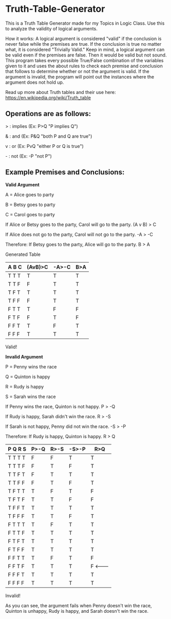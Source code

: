 # Truth-Table-Generator
This is a Truth Table Generator made for my Topics in Logic Class. Use this to analyze the validity of logical arguments.

How it works:
A logical argument is considered "valid" if the conclusion is never false while the premises are true. 
If the conclusion is true no matter what, it is considered "Trivially Valid."
Keep in mind, a logical argument can be valid even if the premises are false. Then it would be valid but not sound.
This program takes every possible True/False combination of the variables given to it and uses the about rules to check each premise
and conclusion that follows to determine whether or not the argument is valid.
If the argument is invalid, the program will point out the instances where the argument does not hold up.

Read up more about Truth tables and their use here: https://en.wikipedia.org/wiki/Truth_table





## Operations are as follows:

\> : implies (Ex: P>Q    "P implies Q")

\& : and (Ex: P&Q    "both P and Q are true")

v : or (Ex: PvQ    "either P or Q is true")

\- : not (Ex: -P    "not P")





## Example Premises and Conclusions:

**Valid Argument**

A = Alice goes to party

B = Betsy goes to party

C = Carol goes to party

If Alice or Betsy goes to the party, Carol will go to the party.                    (A v B) > C

If Alice does not go to the party, Carol will not go to the party.                  -A > -C

Therefore:
If Betsy goes to the party, Alice will go to the party.                              B > A

Generated Table

A B C | (AvB)>C | -A>-C | B>A 
------|---------|-------|-----
T T T |    T    |   T   |  T  
T T F |    F    |   T   |  T  
T F T |    T    |   T   |  T  
T F F |    F    |   T   |  T  
F T T |    T    |   F   |  F  
F T F |    F    |   T   |  F  
F F T |    T    |   F   |  T  
F F F |    T    |   T   |  T  
                              
Valid!                        





**Invalid Argument**

P = Penny wins the race

Q = Quinton is happy

R = Rudy is happy

S = Sarah wins the race

If Penny wins the race, Quinton is not happy.                      P > -Q

If Rudy is happy, Sarah didn't win the race.                       R > -S

If Sarah is not happy, Penny did not win the race.                 -S > -P

Therefore:
If Rudy is happy, Quinton is happy.                                R > Q

P Q R S | P>-Q | R>-S | -S>-P | R>Q
--------|------|------|-------|-----
T T T T |   F  |   F  |   T   |  T
T T T F |   F  |   T  |   F   |  T
T T F T |   F  |   T  |   T   |  T
T T F F |   F  |   T  |   F   |  T
T F T T |   T  |   F  |   T   |  F
T F T F |   T  |   T  |   F   |  F
T F F T |   T  |   T  |   T   |  T
T F F F |   T  |   T  |   F   |  T
F T T T |   T  |   F  |   T   |  T
F T T F |   T  |   T  |   T   |  T
F T F T |   T  |   T  |   T   |  T
F T F F |   T  |   T  |   T   |  T
F F T T |   T  |   F  |   T   |  F
F F T F |   T  |   T  |   T   |  F  <---
F F F T |   T  |   T  |   T   |  T
F F F F |   T  |   T  |   T   |  T

Invalid!

As you can see, the argument fails when Penny doesn't win the race, Quinton is unhappy, Rudy is happy, and Sarah doesn't win the race.
